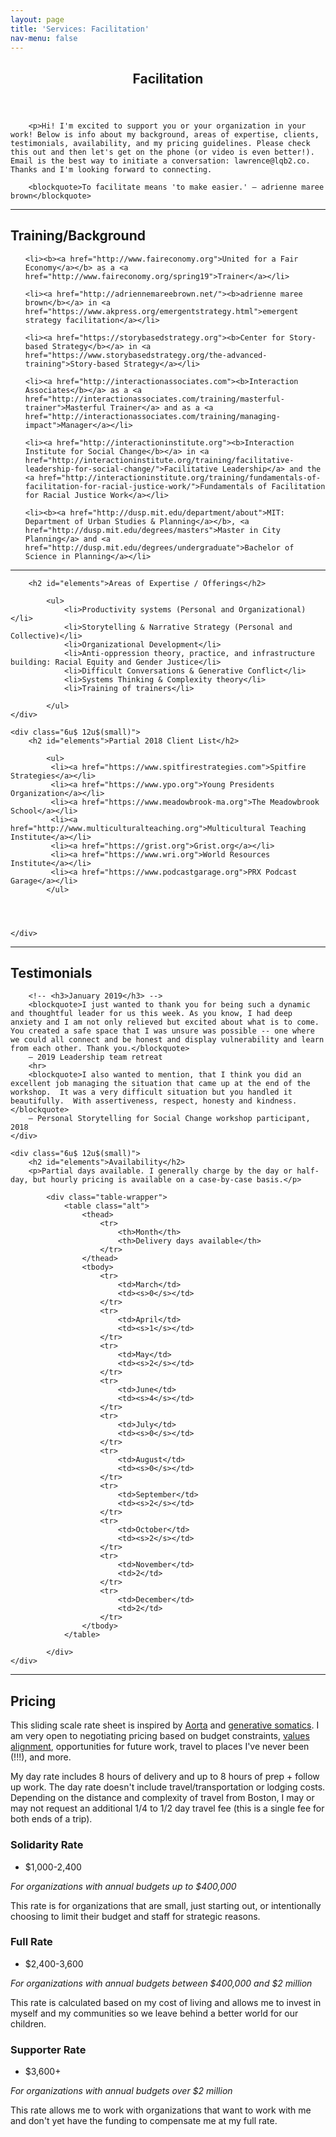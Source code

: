 ```yaml
---
layout: page
title: 'Services: Facilitation'
nav-menu: false
---
```


<!-- Main -->
<div id="main" class="alt">

<!-- One -->
<section id="one">
	<div class="inner">
		<header class="major">
			<h1>Facilitation</h1>
		</header>
		



		<p>Hi! I'm excited to support you or your organization in your work! Below is info about my background, areas of expertise, clients, testimonials, availability, and my pricing guidelines. Please check this out and then let's get on the phone (or video is even better!). Email is the best way to initiate a conversation: lawrence@lqb2.co. Thanks and I'm looking forward to connecting. 

		<blockquote>To facilitate means 'to make easier.' — adrienne maree brown</blockquote>

<hr class="major" />

<!-- Elements -->
<h2 id="elements">Training/Background</h2>



<ul>
	
	<li><b><a href="http://www.faireconomy.org">United for a Fair Economy</a></b> as a <a href="http://www.faireconomy.org/spring19">Trainer</a></li>
	
	<li><a href="http://adriennemareebrown.net/"><b>adrienne maree brown</b></a> in <a href="https://www.akpress.org/emergentstrategy.html">emergent strategy facilitation</a></li>
	
	<li><a href="https://storybasedstrategy.org"><b>Center for Story-based Strategy</b></a> in <a href="https://www.storybasedstrategy.org/the-advanced-training">Story-based Strategy</a></li>
	
	<li><a href="http://interactionassociates.com"><b>Interaction Associates</b></a> as a <a href="http://interactionassociates.com/training/masterful-trainer">Masterful Trainer</a> and as a <a href="http://interactionassociates.com/training/managing-impact">Manager</a></li>

	<li><a href="http://interactioninstitute.org"><b>Interaction Institute for Social Change</b></a> in <a href="http://interactioninstitute.org/training/facilitative-leadership-for-social-change/">Facilitative Leadership</a> and the <a href="http://interactioninstitute.org/training/fundamentals-of-facilitation-for-racial-justice-work/">Fundamentals of Facilitation for Racial Justice Work</a></li>
	
	<li><b><a href="http://dusp.mit.edu/department/about">MIT: Department of Urban Studies & Planning</a></b>, <a href="http://dusp.mit.edu/degrees/masters">Master in City Planning</a> and <a href="http://dusp.mit.edu/degrees/undergraduate">Bachelor of Science in Planning</a></li>
</ul>



<hr class="major" />

<div class="row">
	<div class="6u 12u$(small)">
		<!-- <h2 id="content">Testimonials</h2> -->

		<h2 id="elements">Areas of Expertise / Offerings</h2>

			<ul>
				<li>Productivity systems (Personal and Organizational)</li>
				<li>Storytelling & Narrative Strategy (Personal and Collective)</li>
				<li>Organizational Development</li>
				<li>Anti-oppression theory, practice, and infrastructure building: Racial Equity and Gender Justice</li>
				<li>Difficult Conversations & Generative Conflict</li>
				<li>Systems Thinking & Complexity theory</li>
				<li>Training of trainers</li>
				
			</ul>
	</div>

	<div class="6u$ 12u$(small)">
		<h2 id="elements">Partial 2018 Client List</h2>

			<ul>
			 <li><a href="https://www.spitfirestrategies.com">Spitfire Strategies</a></li>
			 <li><a href="https://www.ypo.org">Young Presidents Organization</a></li>
			 <li><a href="https://www.meadowbrook-ma.org">The Meadowbrook School</a></li>
			 <li><a href="http://www.multiculturalteaching.org">Multicultural Teaching Institute</a></li>
			 <li><a href="https://grist.org">Grist.org</a></li>
			 <li><a href="https://www.wri.org">World Resources Institute</a></li>
			 <li><a href="https://www.podcastgarage.org">PRX Podcast Garage</a></li>
			</ul>

			

			
	</div>

	

</div>
<hr>





<!-- <h2 id="content">Testimonials</h2> -->
<!-- <p></p> -->

<div class="row">
	<div class="6u 12u$(small)">
		<h2 id="content">Testimonials</h2>

		<!-- <h3>January 2019</h3> -->
		<blockquote>I just wanted to thank you for being such a dynamic and thoughtful leader for us this week. As you know, I had deep anxiety and I am not only relieved but excited about what is to come. You created a safe space that I was unsure was possible -- one where we could all connect and be honest and display vulnerability and learn from each other. Thank you.</blockquote>
		– 2019 Leadership team retreat
		<hr> 
		<blockquote>I also wanted to mention, that I think you did an excellent job managing the situation that came up at the end of the workshop.  It was a very difficult situation but you handled it beautifully.  With assertiveness, respect, honesty and kindness.</blockquote>
		— Personal Storytelling for Social Change workshop participant, 2018
	</div>

	<div class="6u$ 12u$(small)">
		<h2 id="elements">Availability</h2>
		<p>Partial days available. I generally charge by the day or half-day, but hourly pricing is available on a case-by-case basis.</p>

			<div class="table-wrapper">
				<table class="alt">
					<thead>
						<tr>
							<th>Month</th>
							<th>Delivery days available</th>
						</tr>
					</thead>
					<tbody>
						<tr>
							<td>March</td>
							<td><s>0</s></td>
						</tr>
						<tr>
							<td>April</td>
							<td><s>1</s></td>
						</tr>
						<tr>
							<td>May</td>
							<td><s>2</s></td>
						</tr>
						<tr>
							<td>June</td>
							<td><s>4</s></td>
						</tr>
						<tr>
							<td>July</td>
							<td><s>0</s></td>
						</tr>
						<tr>
							<td>August</td>
							<td><s>0</s></td>
						</tr>
						<tr>
							<td>September</td>
							<td><s>2</s></td>
						</tr>
						<tr>
							<td>October</td>
							<td><s>2</s></td>
						</tr>
						<tr>
							<td>November</td>
							<td>2</td>
						</tr>
						<tr>
							<td>December</td>
							<td>2</td>
						</tr>
					</tbody>
				</table>
						
			</div>
	</div>
</div>

<hr class="major" />




<!-- Content -->
<h2 id="content">Pricing</h2>
<p>
	This sliding scale rate sheet is inspired by <a href="http://aorta.coop/rates/">Aorta</a> and <a href="https://docs.google.com/document/d/1eiT7EbIf300i_iTJtfzi7aoXUuvSj9hXJVWNG-NRiuo/edit">generative somatics</a>. I am very open to negotiating pricing based on budget constraints, <a href="http://www.lawrencebarrinerii.com/vision" target="_blank">values alignment</a>, opportunities for future work, travel to places I've never been (!!!), and more. 
</p>
<p>My day rate includes 8 hours of delivery and up to 8 hours of prep + follow up work. The day rate doesn't include travel/transportation or lodging costs. Depending on the distance and complexity of travel from Boston, I may or may not request an additional 1/4 to 1/2 day travel fee (this is a single fee for both ends of a trip).</p>
<div class="row">
	<div class="4u 12u$(medium)">
		<h3>Solidarity Rate</h3>
		<ul class="actions">
			<li><span class="button special disabled">$1,000-2,400</span></li>
		</ul>
		<p><i>For organizations with annual budgets up to $400,000</i></p>
		<p>This rate is for organizations that are small, just starting out, or intentionally choosing to limit their budget and staff for strategic reasons.</p>
	</div>
	<div class="4u 12u$(medium)">
		<h3>Full Rate</h3>
		<ul class="actions">
			<li><span class="button special">$2,400-3,600</span></li>
		</ul>
		<p><i>For organizations with annual budgets between $400,000 and $2 million</i></p>
		<p>This rate is calculated based on my cost of living and allows me to invest in myself and my communities so we leave behind a better world for our children. </p>
	</div>
	<div class="4u$ 12u$(medium)">
		<h3>Supporter Rate</h3>
		<ul class="actions">
			<li><span class="button special disabled">$3,600+</span></li>
		</ul>
		<p><i>For organizations with annual budgets over $2 million</i></p>
		<p>This rate allows me to work with organizations that want to work with me and don't yet have the funding to compensate me at my full rate.</p>
	</div>
</div>

	

